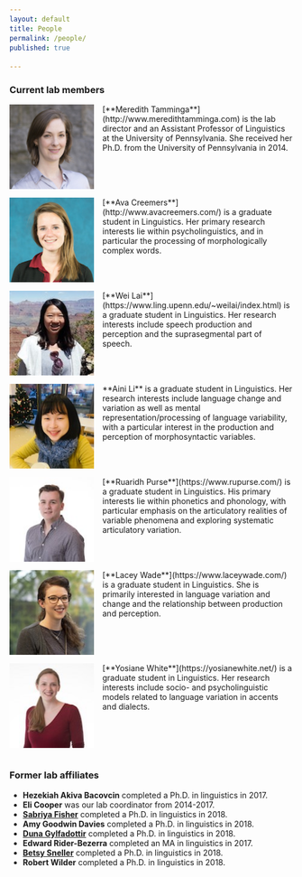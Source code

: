 ```yaml
---
layout: default
title: People
permalink: /people/
published: true
    
---
```


### Current lab members


  
  
<img src="/images/meredith.jpg" style="width: 150px; float: left; margin: 0px 15px 15px 0px;" />
[**Meredith Tamminga**](http://www.meredithtamminga.com) is the lab director and an Assistant Professor of Linguistics at the University of Pennsylvania. She received her Ph.D. from the University of Pennsylvania in 2014.

<br style="clear:both" />

<img src="/images/ava.jpg" style="width: 150px; float: left; margin: 0px 15px 15px 0px;" />
[**Ava Creemers**](http://www.avacreemers.com/) is a graduate student in Linguistics. Her primary research interests lie within psycholinguistics, and in particular the processing of morphologically complex words.

<br style="clear:both" />

<img src="/images/wei.jpg" style="width: 150px; float: left; margin: 0px 15px 15px 0px;" />
[**Wei Lai**](https://www.ling.upenn.edu/~weilai/index.html)  is a graduate student in Linguistics. Her research interests include speech production and perception and the suprasegmental part of speech.

<br style="clear:both" />

<img src="/images/aini.jpg" style="width: 150px; float: left; margin: 0px 15px 15px 0px;" />
**Aini Li** is a graduate student in Linguistics. Her research interests include language change and variation as well as mental representation/processing of language variability, with a particular interest in the production and perception of morphosyntactic variables.

<br style="clear:both" />

<img src="/images/ruaridh.jpg" style="width: 150px; float: left; margin: 0px 15px 15px 0px;" />
[**Ruaridh Purse**](https://www.rupurse.com/) is a graduate student in Linguistics. His primary interests lie within phonetics and phonology, with particular emphasis on the articulatory realities of variable phenomena and exploring systematic articulatory variation.

<br style="clear:both" />

<img src="/images/lacey.jpg" style="width: 150px; float: left; margin: 0px 15px 15px 0px;" />
[**Lacey Wade**](https://www.laceywade.com/) is a graduate student in Linguistics. She is primarily interested in language variation and change and the relationship between production and perception.

<br style="clear:both" />

<img src="/images/yosiane.jpg" style="width: 150px; float: left; margin: 0px 15px 15px 0px;" />
[**Yosiane White**](https://yosianewhite.net/)  is a graduate student in Linguistics. Her research interests include socio- and psycholinguistic models related to language variation in accents and dialects.

<br style="clear:both" /> 


### Former lab affiliates

- **Hezekiah Akiva Bacovcin** completed a Ph.D. in linguistics in 2017. 
- **Eli Cooper** was our lab coordinator from 2014-2017. 
- [**Sabriya Fisher**](https://www.sabriya-fisher.com/) completed a Ph.D. in linguistics in 2018. 
- **Amy Goodwin Davies** completed a Ph.D. in linguistics in 2018.
- [**Duna Gylfadottir**](http://www.ling.upenn.edu/~gug/) completed a Ph.D. in linguistics in 2018.
- **Edward Rider-Bezerra** completed an MA in linguistics in 2017. 
- [**Betsy Sneller**](https://betsysneller.github.io) completed a Ph.D. in linguistics in 2018. 
- **Robert Wilder** completed a Ph.D. in linguistics in 2018.


